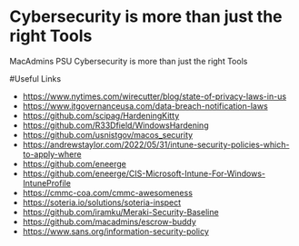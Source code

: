 # Cybersecurity is more than just the right Tools
MacAdmins PSU Cybersecurity is more than just the right Tools


#Useful Links

- https://www.nytimes.com/wirecutter/blog/state-of-privacy-laws-in-us
- https://www.itgovernanceusa.com/data-breach-notification-laws
- https://github.com/scipag/HardeningKitty
- https://github.com/R33Dfield/WindowsHardening
- https://github.com/usnistgov/macos_security
- https://andrewstaylor.com/2022/05/31/intune-security-policies-which-to-apply-where
- https://github.com/eneerge
- https://github.com/eneerge/CIS-Microsoft-Intune-For-Windows-IntuneProfile
- https://cmmc-coa.com/cmmc-awesomeness
- https://soteria.io/solutions/soteria-inspect
- https://github.com/iramku/Meraki-Security-Baseline
- https://github.com/macadmins/escrow-buddy
- https://www.sans.org/information-security-policy
